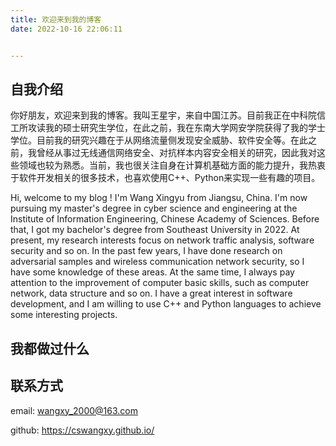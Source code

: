 ```yaml
---
title: 欢迎来到我的博客
date: 2022-10-16 22:06:11


---
```


## 自我介绍

你好朋友，欢迎来到我的博客。我叫王星宇，来自中国江苏。目前我正在中科院信工所攻读我的硕士研究生学位，在此之前，我在东南大学网安学院获得了我的学士学位。目前我的研究兴趣在于从网络流量侧发现安全威胁、软件安全等。在此之前，我曾经从事过无线通信网络安全、对抗样本内容安全相关的研究，因此我对这些领域也较为熟悉。当前，我也很关注自身在计算机基础方面的能力提升，我热衷于软件开发相关的很多技术，也喜欢使用C++、Python来实现一些有趣的项目。

Hi, welcome to my blog ! I'm Wang Xingyu from Jiangsu, China. I'm now pursuing my master's degree  in cyber science and engineering at the Institute of Information Engineering, Chinese Academy of Sciences. Before that, I got my bachelor's degree from Southeast University in 2022. At present, my research interests focus on network traffic analysis, software security and so on. In the past few years, I have done research on adversarial samples and wireless communication network security, so I have some knowledge of these areas. At the same time, I always pay attention to the improvement of computer basic skills, such as computer network, data structure and so on.  I have a great interest in software development, and I am willing to use C++ and Python languages to achieve some interesting projects.

 

## 我都做过什么





 ## 联系方式

email: wangxy_2000@163.com

github: https://cswangxy.github.io/

  

